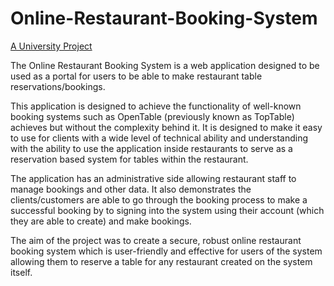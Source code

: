 # Online-Restaurant-Booking-System

<ins>A University Project</ins>

The Online Restaurant Booking System is a web application designed to be used as a portal for users to be able to make restaurant table reservations/bookings. 

This application is designed to achieve the functionality of well-known booking systems such as OpenTable (previously known as TopTable) achieves but without the complexity behind it. It is designed to make it easy to use for clients with a wide level of technical ability and understanding with the ability to use the application inside restaurants to serve as a reservation based system for tables within the restaurant. 

The application has an administrative side allowing restaurant staff to manage bookings and other data. It also demonstrates the clients/customers are able to go through the booking process to make a successful booking by to signing into the system using their account (which they are able to create) and make bookings.

The aim of the project was to create a secure, robust online restaurant booking system which is user-friendly and effective for users of the system allowing them to reserve a table for any restaurant created on the system itself.
